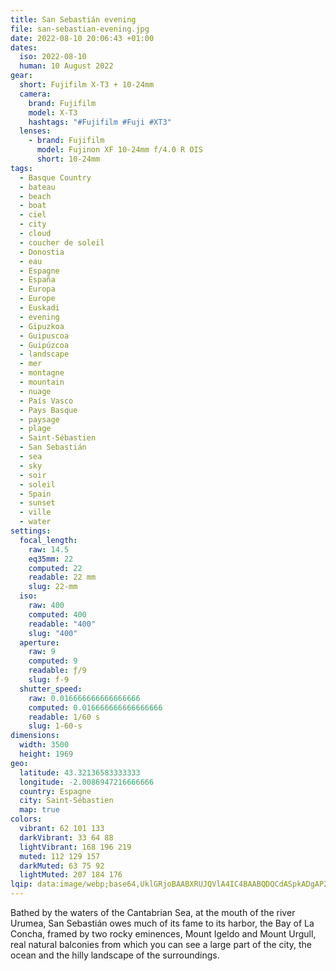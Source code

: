 ```yaml
---
title: San Sebastián evening
file: san-sebastian-evening.jpg
date: 2022-08-10 20:06:43 +01:00
dates:
  iso: 2022-08-10
  human: 10 August 2022
gear:
  short: Fujifilm X-T3 + 10-24mm
  camera:
    brand: Fujifilm
    model: X-T3
    hashtags: "#Fujifilm #Fuji #XT3"
  lenses:
    - brand: Fujifilm
      model: Fujinon XF 10-24mm f/4.0 R OIS
      short: 10-24mm
tags:
  - Basque Country
  - bateau
  - beach
  - boat
  - ciel
  - city
  - cloud
  - coucher de soleil
  - Donostia
  - eau
  - Espagne
  - España
  - Europa
  - Europe
  - Euskadi
  - evening
  - Gipuzkoa
  - Guipuscoa
  - Guipúzcoa
  - landscape
  - mer
  - montagne
  - mountain
  - nuage
  - País Vasco
  - Pays Basque
  - paysage
  - plage
  - Saint-Sébastien
  - San Sebastián
  - sea
  - sky
  - soir
  - soleil
  - Spain
  - sunset
  - ville
  - water
settings:
  focal_length:
    raw: 14.5
    eq35mm: 22
    computed: 22
    readable: 22 mm
    slug: 22-mm
  iso:
    raw: 400
    computed: 400
    readable: "400"
    slug: "400"
  aperture:
    raw: 9
    computed: 9
    readable: ƒ/9
    slug: f-9
  shutter_speed:
    raw: 0.016666666666666666
    computed: 0.016666666666666666
    readable: 1/60 s
    slug: 1-60-s
dimensions:
  width: 3500
  height: 1969
geo:
  latitude: 43.32136583333333
  longitude: -2.0086947216666666
  country: Espagne
  city: Saint-Sébastien
  map: true
colors:
  vibrant: 62 101 133
  darkVibrant: 33 64 88
  lightVibrant: 168 196 219
  muted: 112 129 157
  darkMuted: 63 75 92
  lightMuted: 207 184 176
lqip: data:image/webp;base64,UklGRjoBAABXRUJQVlA4IC4BAABQDQCdASpkADgAP2GeyFiytLsqNbNsc2AsCWMAyj9SStat23JTZFbCvdRJvOEKZdnaPX5aVjnvFz6EbckXh39PNv/dAwII7k7dc3ErfV+CENjePnptS4vYi0H+EB3/i1r6rJzCQsQGHSbjv5maTEQDEgaAAP3MUpcCo4PtqpLeIygZ9MjFhIuF3BelQ2SvfmaDNoEHBbXK1127lahF8fU0mx9DuA+xC5UeTjehBqu9m+/CAtXHW0A0awx7vmEh+93lJqKRdNVlGje16umtHzjpbtfFL7OI0Mxj7zj7anMr59tdrdEU/Pzc4gpwwrRd/hAC54O0kYwGHQKzWIBBfJ4OdhNV+natR3l27owPt9TGc3IukLyJq0MECD+GnJPj5y9aI24oEYt4KnA1d5Y4AA==
---
```


Bathed by the waters of the Cantabrian Sea, at the mouth of the river Urumea, San Sebastián owes much of its fame to its harbor, the Bay of La Concha, framed by two rocky eminences, Mount Igeldo and Mount Urgull, real natural balconies from which you can see a large part of the city, the ocean and the hilly landscape of the surroundings.
